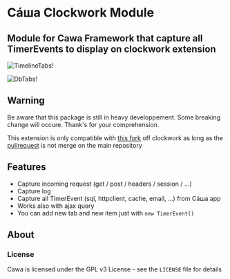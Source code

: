 # Сáша Clockwork Module
Module for Cawa Framework that capture all TimerEvents to display on clockwork extension 
-----

![TimelineTabs!](http://i.imgur.com/HNg6eyJ.jpg)

![DbTabs!](http://i.imgur.com/aeH6TTr.jpg)

## Warning
Be aware that this package is still in heavy developpement. 
Some breaking change will occure. Thank's for your comprehension.

This extension is only compatible with [this fork](https://github.com/tchiotludo/clockwork-chrome) off clockwork as long as the [pullrequest](https://github.com/itsgoingd/clockwork-chrome/pull/18) is not merge on the main repository 

## Features
- Capture incoming request (get / post / headers / session / ...)
- Capture log 
- Capture all TimerEvent (sql, httpclient, cache, email, ...) from Сáша app
- Works also with ajax query
- You can add new tab and new item just with `new TimerEvent()`

## About

### License

Cawa is licensed under the GPL v3 License - see the `LICENSE` file for details
